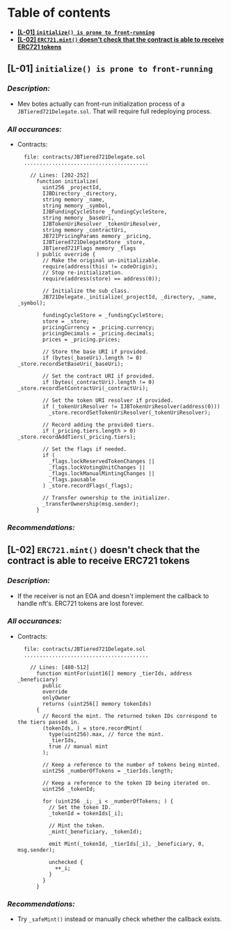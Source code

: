 # Table of contents

- **[[L-01] `initialize() is prone to front-running`](L-01)**
- **[[L-02] `ERC721.mint()` doesn't check that the contract is able to receive ERC721 tokens](L-02)**


## **[L-01] `initialize() is prone to front-running`**<a name="L-01"></a>

### ***Description:***
  - Mev botes actually can front-run initialization process of a `JBTiered721Delegate.sol`. That will require full redeploying process. 

### ***All occurances:***

  - Contracts:
  
    ```Solidity
      file: contracts/JBTiered721Delegate.sol 
      ........................................
      
        // Lines: [202-252]
          function initialize(
            uint256 _projectId,
            IJBDirectory _directory,
            string memory _name,
            string memory _symbol,
            IJBFundingCycleStore _fundingCycleStore,
            string memory _baseUri,
            IJBTokenUriResolver _tokenUriResolver,
            string memory _contractUri,
            JB721PricingParams memory _pricing,
            IJBTiered721DelegateStore _store,
            JBTiered721Flags memory _flags
          ) public override {
            // Make the original un-initializable.
            require(address(this) != codeOrigin);
            // Stop re-initialization.
            require(address(store) == address(0));

            // Initialize the sub class.
            JB721Delegate._initialize(_projectId, _directory, _name, _symbol);

            fundingCycleStore = _fundingCycleStore;
            store = _store;
            pricingCurrency = _pricing.currency;
            pricingDecimals = _pricing.decimals;
            prices = _pricing.prices;

            // Store the base URI if provided.
            if (bytes(_baseUri).length != 0) _store.recordSetBaseUri(_baseUri);

            // Set the contract URI if provided.
            if (bytes(_contractUri).length != 0) _store.recordSetContractUri(_contractUri);

            // Set the token URI resolver if provided.
            if (_tokenUriResolver != IJBTokenUriResolver(address(0)))
              _store.recordSetTokenUriResolver(_tokenUriResolver);

            // Record adding the provided tiers.
            if (_pricing.tiers.length > 0) _store.recordAddTiers(_pricing.tiers);

            // Set the flags if needed.
            if (
              _flags.lockReservedTokenChanges ||
              _flags.lockVotingUnitChanges ||
              _flags.lockManualMintingChanges ||
              _flags.pausable
            ) _store.recordFlags(_flags);

            // Transfer ownership to the initializer.
            _transferOwnership(msg.sender);
          }

### ***Recommendations:***

## **[L-02] `ERC721.mint()` doesn't check that the contract is able to receive ERC721 tokens**<a name="L-02"></a>

### ***Description:***
  - If the receiver is not an EOA and doesn't implement the callback to handle nft's. ERC721 tokens are lost forever. 

### ***All occurances:***

  - Contracts:
  
    ```Solidity
      file: contracts/JBTiered721Delegate.sol 
      ........................................
      
        // Lines: [480-512]
          function mintFor(uint16[] memory _tierIds, address _beneficiary)
            public
            override
            onlyOwner
            returns (uint256[] memory tokenIds)
          {
            // Record the mint. The returned token IDs correspond to the tiers passed in.
            (tokenIds, ) = store.recordMint(
              type(uint256).max, // force the mint.
              _tierIds,
              true // manual mint
            );

            // Keep a reference to the number of tokens being minted.
            uint256 _numberOfTokens = _tierIds.length;

            // Keep a reference to the token ID being iterated on.
            uint256 _tokenId;

            for (uint256 _i; _i < _numberOfTokens; ) {
              // Set the token ID.
              _tokenId = tokenIds[_i];

              // Mint the token.
              _mint(_beneficiary, _tokenId);

              emit Mint(_tokenId, _tierIds[_i], _beneficiary, 0, msg.sender);

              unchecked {
                ++_i;
              }
            }
          }

### ***Recommendations:***
  - Try `_safeMint()` instead or manually check whether the callback exists.